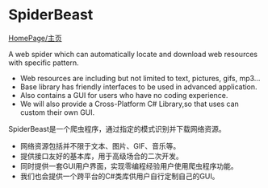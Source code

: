 # SpiderBeast
[HomePage/主页](http://blessingsoftware.github.io/SpiderBeast "SpiderBeast")

A web spider which can automatically locate and download web resources with specific pattern.
+ Web resources are including but not limited to text, pictures, gifs, mp3...
+ Base library has friendly interfaces to be used in advanced application.
+ Also contains a GUI for users who have no coding experience.
+ We will also provide a Cross-Platform C# Library,so that uses can custom their own GUI.

SpiderBeast是一个爬虫程序，通过指定的模式识别并下载网络资源。
+ 网络资源包括并不限于文本、图片、GIF、音乐等。
+ 提供接口友好的基本库，用于高级场合的二次开发。
+ 同时提供一套GUI用户界面，实现零编程经验用户使用爬虫程序功能。
+ 我们也会提供一个跨平台的C#类库供用户自行定制自己的GUI。

